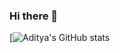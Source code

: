 ### Hi there 👋

[![Aditya's GitHub stats](https://github-readme-stats.vercel.app/api?username=aditya9277&count_private=true&theme=dark)

<!--
**aditya9277/aditya9277** is a ✨ _special_ ✨ repository because its `README.md` (this file) appears on your GitHub profile.

Here are some ideas to get you started:

- 🔭 I’m currently working on ...
- 🌱 I’m currently learning ...
- 👯 I’m looking to collaborate on ...
- 🤔 I’m looking for help with ...
- 💬 Ask me about ...
- 📫 How to reach me: ...
- 😄 Pronouns: ...
- ⚡ Fun fact: ...
-->
